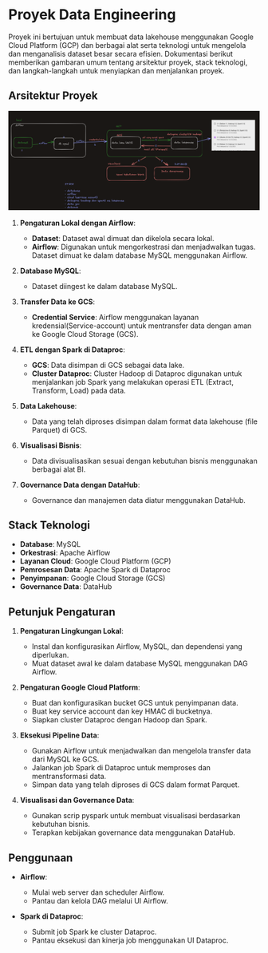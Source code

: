 # Proyek Data Engineering

Proyek ini bertujuan untuk membuat data lakehouse menggunakan Google Cloud Platform (GCP) dan berbagai alat serta teknologi untuk mengelola dan menganalisis dataset besar secara efisien. Dokumentasi berikut memberikan gambaran umum tentang arsitektur proyek, stack teknologi, dan langkah-langkah untuk menyiapkan dan menjalankan proyek.

## Arsitektur Proyek

![alt text](image.png)

1. **Pengaturan Lokal dengan Airflow**: 
    - **Dataset**: Dataset awal dimuat dan dikelola secara lokal.
    - **Airflow**: Digunakan untuk mengorkestrasi dan menjadwalkan tugas. Dataset dimuat ke dalam database MySQL menggunakan Airflow.
    
2. **Database MySQL**:
    - Dataset diingest ke dalam database MySQL.
    
3. **Transfer Data ke GCS**:
    - **Credential Service**: Airflow menggunakan layanan kredensial(Service-account) untuk mentransfer data dengan aman ke Google Cloud Storage (GCS).
    
4. **ETL dengan Spark di Dataproc**:
    - **GCS**: Data disimpan di GCS sebagai data lake.
    - **Cluster Dataproc**: Cluster Hadoop di Dataproc digunakan untuk menjalankan job Spark yang melakukan operasi ETL (Extract, Transform, Load) pada data.

5. **Data Lakehouse**:
    - Data yang telah diproses disimpan dalam format data lakehouse (file Parquet) di GCS.
    
6. **Visualisasi Bisnis**:
    - Data divisualisasikan sesuai dengan kebutuhan bisnis menggunakan berbagai alat BI.

7. **Governance Data dengan DataHub**:
    - Governance dan manajemen data diatur menggunakan DataHub.

## Stack Teknologi

- **Database**: MySQL
- **Orkestrasi**: Apache Airflow
- **Layanan Cloud**: Google Cloud Platform (GCP)
- **Pemrosesan Data**: Apache Spark di Dataproc
- **Penyimpanan**: Google Cloud Storage (GCS)
- **Governance Data**: DataHub

## Petunjuk Pengaturan

1. **Pengaturan Lingkungan Lokal**:
    - Instal dan konfigurasikan Airflow, MySQL, dan dependensi yang diperlukan.
    - Muat dataset awal ke dalam database MySQL menggunakan DAG Airflow.

2. **Pengaturan Google Cloud Platform**:
    - Buat dan konfigurasikan bucket GCS untuk penyimpanan data.
    - Buat key service account dan key HMAC di bucketnya.
    - Siapkan cluster Dataproc dengan Hadoop dan Spark.

3. **Eksekusi Pipeline Data**:
    - Gunakan Airflow untuk menjadwalkan dan mengelola transfer data dari MySQL ke GCS.
    - Jalankan job Spark di Dataproc untuk memproses dan mentransformasi data.
    - Simpan data yang telah diproses di GCS dalam format Parquet.

4. **Visualisasi dan Governance Data**:
    - Gunakan scrip pyspark untuk membuat visualisasi berdasarkan kebutuhan bisnis.
    - Terapkan kebijakan governance data menggunakan DataHub.

## Penggunaan

- **Airflow**: 
    - Mulai web server dan scheduler Airflow.
    - Pantau dan kelola DAG melalui UI Airflow.

- **Spark di Dataproc**:
    - Submit job Spark ke cluster Dataproc.
    - Pantau eksekusi dan kinerja job menggunakan UI Dataproc.


